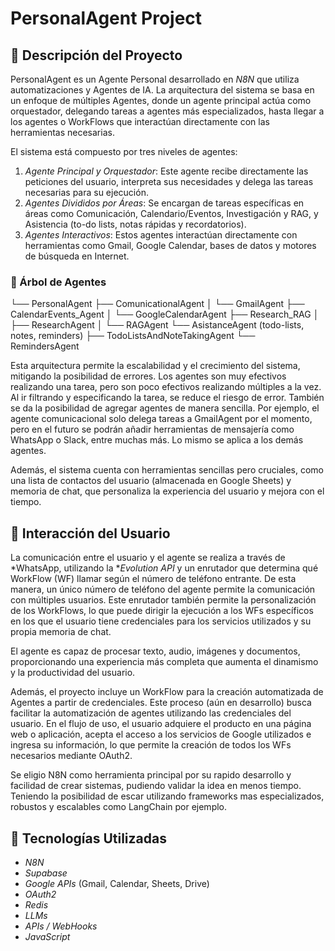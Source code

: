 # PersonalAgent Project

## 📜 Descripción del Proyecto

PersonalAgent es un Agente Personal desarrollado en *N8N* que utiliza automatizaciones y Agentes de IA. La arquitectura del sistema se basa en un enfoque de múltiples Agentes, donde un agente principal actúa como orquestador, delegando tareas a agentes más especializados, hasta llegar a los agentes o WorkFlows que interactúan directamente con las herramientas necesarias.

El sistema está compuesto por tres niveles de agentes:

1. *Agente Principal y Orquestador*: Este agente recibe directamente las peticiones del usuario, interpreta sus necesidades y delega las tareas necesarias para su ejecución.
2. *Agentes Divididos por Áreas*: Se encargan de tareas específicas en áreas como Comunicación, Calendario/Eventos, Investigación y RAG, y Asistencia (to-do lists, notas rápidas y recordatorios).
3. *Agentes Interactivos*: Estos agentes interactúan directamente con herramientas como Gmail, Google Calendar, bases de datos y motores de búsqueda en Internet.

### 🌳 Árbol de Agentes


└── PersonalAgent
    ├── ComunicationalAgent
    │   └── GmailAgent
    ├── CalendarEvents_Agent
    │   └── GoogleCalendarAgent
    ├── Research_RAG
    │   ├── ResearchAgent
    │   └── RAGAgent
    └── AsistanceAgent (todo-lists, notes, reminders)
        ├── TodoListsAndNoteTakingAgent
        └── RemindersAgent


Esta arquitectura permite la escalabilidad y el crecimiento del sistema, mitigando la posibilidad de errores. Los agentes son muy efectivos realizando una tarea, pero son poco efectivos realizando múltiples a la vez. Al ir filtrando y especificando la tarea, se reduce el riesgo de error. También se da la posibilidad de agregar agentes de manera sencilla. Por ejemplo, el agente comunicacional solo delega tareas a GmailAgent por el momento, pero en el futuro se podrán añadir herramientas de mensajería como WhatsApp o Slack, entre muchas más. Lo mismo se aplica a los demás agentes.

Además, el sistema cuenta con herramientas sencillas pero cruciales, como una lista de contactos del usuario (almacenada en Google Sheets) y memoria de chat, que personaliza la experiencia del usuario y mejora con el tiempo.

## 📱 Interacción del Usuario

La comunicación entre el usuario y el agente se realiza a través de *WhatsApp, utilizando la **Evolution API* y un enrutador que determina qué WorkFlow (WF) llamar según el número de teléfono entrante. De esta manera, un único número de teléfono del agente permite la comunicación con múltiples usuarios. Este enrutador también permite la personalización de los WorkFlows, lo que puede dirigir la ejecución a los WFs específicos en los que el usuario tiene credenciales para los servicios utilizados y su propia memoria de chat.

El agente es capaz de procesar texto, audio, imágenes y documentos, proporcionando una experiencia más completa que aumenta el dinamismo y la productividad del usuario.

Además, el proyecto incluye un WorkFlow para la creación automatizada de Agentes a partir de credenciales. Este proceso (aún en desarrollo) busca facilitar la automatización de agentes utilizando las credenciales del usuario. En el flujo de uso, el usuario adquiere el producto en una página web o aplicación, acepta el acceso a los servicios de Google utilizados e ingresa su información, lo que permite la creación de todos los WFs necesarios mediante OAuth2.

Se eligio N8N como herramienta principal por su rapido desarrollo y facilidad de crear sistemas, pudiendo validar la idea en menos tiempo. Teniendo la posibilidad de escar utilizando frameworks mas especializados, robustos y escalables como LangChain por ejemplo.

## 🚀 Tecnologías Utilizadas

- *N8N*
- *Supabase*
- *Google APIs* (Gmail, Calendar, Sheets, Drive)
- *OAuth2*
- *Redis*
- *LLMs*
- *APIs / WebHooks*
- *JavaScript*

